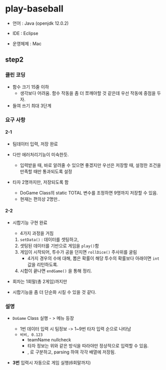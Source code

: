 # play-baseball

- 언어 : Java (openjdk 12.0.2)

- IDE : Eclipse

- 운영체제 : Mac

  

## step2

### 클린 코딩

- 함수 크기 15줄 이하
  - 생각보다 어려움. 함수 작동을 좀 더 쪼깨야할 것 같은데 우선 작동에 중점을 두자.
- 들여 쓰기 최대 3단계



### 요구 사항

#### 2-1

- 팀데이터 입력, 저장 완료
- 다만 에러처리기능이 미숙한듯.
  - 입력받을 때, 바로 알려줄 수 있으면 좋겠지만 우선은 저장할 때, 설정한 조건을 만족할 때만 통과되도록 설정

- 타자 2명까지만, 저장되도록 함
  - DoGame Class의 static TOTAL 변수를 조정하면 9명까지 저장할 수 있음.
  - 현재는 편의상 2명만..

#### 2-2 

- 시합기능 구현 완료

  - 4가지 과정을 거침

  1. `setData()` : 데이터를 셋팅하고,
  2. 셋팅된 데이터를 기반으로 게임을 `play()`함
  3. 게임이 시작되어, 투수가 공을 던지면 `rollDice()` 주사위를 굴림
     - 4가지 경우의 수에 대해, 뽑은 확률이 해당 투수의 확률보다 아래이면 `int` 값을 리턴하도록.
  4. 시합이 끝나면 `endGame()` 을 통해 정리.

- 회차는 1회말(총 2게임)까지만
- 시합기능을 좀 더 단순화 시킬 수 있을 것 같다.



### 설명

- `DoGame` Class 실행 - > 메뉴 등장
  - 1번 데이터 입력 시 팀정보 -> 1~9번 타자 입력 순으로 나타남
  - `비비, 0.123` 
    - teamName nullcheck
    - 타자 정보는 위와 같은 방식을 따라야만 정상적으로 입력할 수 있음.
    - , 로 구분하고, parsing 하여 각각 배열에 저장됨.

- **3번** 입력시 자동으로 게임 실행(6회말까지)